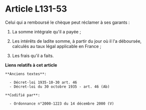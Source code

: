 # Article L131-53

Celui qui a remboursé le chèque peut réclamer à ses garants :

1. La somme intégrale qu'il a payée ;

2. Les intérêts de ladite somme, à partir du jour où il l'a déboursée, calculés au taux légal applicable en France ;

3. Les frais qu'il a faits.

**Liens relatifs à cet article**

	**Anciens textes**:

	  - Décret-loi 1935-10-30 art. 46
	  - Décret-loi du 30 octobre 1935 - art. 46 (Ab)

	**Codifié par**:

	  - Ordonnance n°2000-1223 du 14 décembre 2000 (V)
